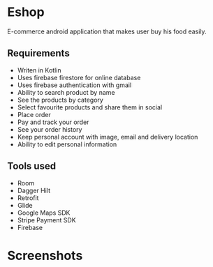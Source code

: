 # Eshop
E-commerce android application that makes user buy his food easily.

## Requirements
- Writen in Kotlin
- Uses firebase firestore for online database
- Uses firebase authentication with gmail
- Ability to search product by name
- See the products by category
- Select favourite products and share them in social
- Place order
- Pay and track your order
- See your order history
- Keep personal account with image, email and delivery location
- Ability to edit personal information

## Tools used
- Room
- Dagger Hilt
- Retrofit 
- Glide 
- Google Maps SDK 
- Stripe Payment SDK 
- Firebase 

# Screenshots
